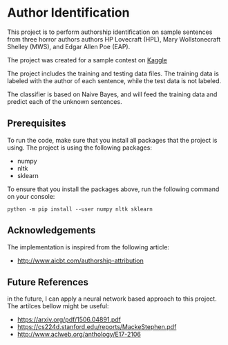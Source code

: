 # Author Identification

This project is to perform authorship identification on sample sentences from three horror authors authors HP Lovecraft (HPL), Mary Wollstonecraft Shelley (MWS), and Edgar Allen Poe (EAP).

The project was created for a sample contest on [Kaggle](https://www.kaggle.com/c/spooky-author-identification)

The project includes the training and testing data files. 
The training data is labeled with the author of each sentence, while the test data is not labeled.

The classifier is based on Naive Bayes, and will feed the training data and predict each of the unknown sentences.


## Prerequisites

To run the code, make sure that you install all packages that the project is using. The project is using the following packages: 
- numpy
- nltk
- sklearn

To ensure that you install the packages above, run the following command on your console: 

```python -m pip install --user numpy nltk sklearn```


## Acknowledgements

The implementation is inspired from the following article:<br/>
- http://www.aicbt.com/authorship-attribution

## Future References

in the future, I can apply a neural network based approach to this project. 
The artilces bellow might be useful:<br/>
- https://arxiv.org/pdf/1506.04891.pdf
- https://cs224d.stanford.edu/reports/MackeStephen.pdf
- http://www.aclweb.org/anthology/E17-2106
